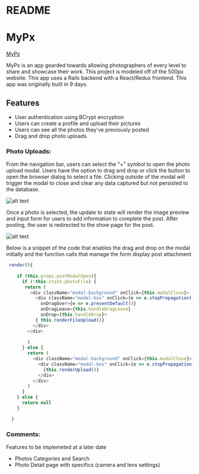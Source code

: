 # README

# MyPx
[MyPx](https://mypx123.herokuapp.com/)

MyPx is an app gearded towards allowing photographers of every level to share and showcase their work.  This project is modeled off of the 500px website.  This app uses a Rails backend with a React/Redux frontend.  This app was originally built in 9 days.  

## Features


* User authentication using BCrypt encryption
* Users can create a profile and upload their pictures
* Users can see all the photos they've previously posted
* Drag and drop photo uploads

### Photo Uploads: 

From the navigation bar, users can select the "+" symbol to open the photo upload modal. Users have the option to drag and drop or click the button to open the browser dialog to select a file.  Clicking outside of the modal will trigger the modal to close and clear any data captured but not persisted to the database.  

![alt text](https://github.com/Msheezi/fullstack/blob/master/app/assets/images/modal-start.png "Intial Modal State")

Once a photo is selected, the update to state will render the image preview and input form for users to add information to complete the post.  After posting, the user is redirected to the show page for the post. 

![alt text](https://github.com/Msheezi/fullstack/blob/master/app/assets/images/modal-detail.png "Modal after photo selected")
 
 Below is a snippet of the code that enables the drag and drop on the modal initially and the function calls that manage the form display post attachment

```javascript
 render(){
    
    if (this.props.postModalOpen){
      if (!this.state.photoFile) {
       return (
         <div className="modal-background" onClick={this.modalClose}>
           <div className="modal-box" onClick={e => e.stopPropagation()}
             onDragOver={e => e.preventDefault()}
             onDragLeave={this.handleDragLeave}
             onDrop={this.handleDrop}>
           { this.renderFileUpload()}
          </div> 
        </div>
        
        )
      } else {
        return (
          <div className="modal-background" onClick={this.modalClose}>
            <div className="modal-box" onClick={e => e.stopPropagation()}>
              {this.renderUpload()}
            </div>
          </div>
        )
      }
    } else {
      return null
    }

  }
 ```
 
 ### Comments: 
 
 
Features to be implemeted at a later date

* Photos Categories and Search
* Photo Detail page with specifics (camera and lens settings)

